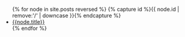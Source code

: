 <nav><ul>
  {% for node in site.posts reversed %}
    {% capture id %}{{ node.id | remove:'/' | downcase }}{% endcapture %}
    <li class="p-{{id}}"><a href="#{{id}}">{{node.title}}</a></li>
  {% endfor %}
</ul></nav>